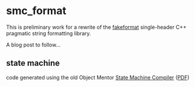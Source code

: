 smc_format
==========

This is preliminary work for a rewrite of the [fakeformat](https://github.com/d-led/fakeformat) single-header C++ pragmatic string formatting library.

A blog post to follow...

state machine
-------------

code generated using the old Object Mentor [State Machine Compiler](http://www.objectmentor.com/resources/downloads.html) ([PDF](http://www.objectmentor.com/resources/articles/umlfsm.pdf))

